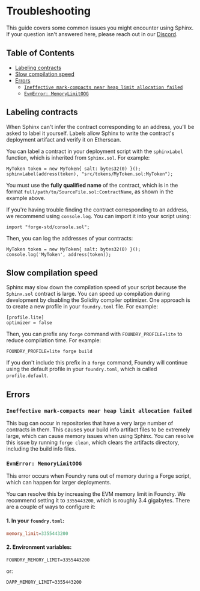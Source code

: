 # Troubleshooting

This guide covers some common issues you might encounter using Sphinx. If your question isn't answered here, please reach out in our [Discord](https://discord.gg/7Gc3DK33Np).

## Table of Contents

- [Labeling contracts](#labeling-contracts)
- [Slow compilation speed](#slow-compilation-speed)
- [Errors](#errors)
  - [`Ineffective mark-compacts near heap limit allocation failed`](#ineffective-mark-compacts-near-heap-limit-allocation-failed)
  - [`EvmError: MemoryLimitOOG`](#evmerror-memorylimitoog)

## Labeling contracts

When Sphinx can't infer the contract corresponding to an address, you'll be asked to label it yourself. Labels allow Sphinx to write the contract's deployment artifact and verify it on Etherscan.

You can label a contract in your deployment script with the `sphinxLabel` function, which is inherited from `Sphinx.sol`. For example:

```sol
MyToken token = new MyToken{ salt: bytes32(0) }();
sphinxLabel(address(token), "src/tokens/MyToken.sol:MyToken");
```

You must use the **fully qualified name** of the contract, which is in the format `full/path/to/SourceFile.sol:ContractName`, as shown in the example above.

If you're having trouble finding the contract corresponding to an address, we recommend using `console.log`. You can import it into your script using:

```
import "forge-std/console.sol";
```

Then, you can log the addresses of your contracts:

```
MyToken token = new MyToken{ salt: bytes32(0) }();
console.log('MyToken', address(token));
```

## Slow compilation speed

Sphinx may slow down the compilation speed of your script because the `Sphinx.sol` contract is large. You can speed up compilation during development by disabling the Solidity compiler optimizer. One approach is to create a new profile in your `foundry.toml` file. For example:

```
[profile.lite]
optimizer = false
```

Then, you can prefix any `forge` command with `FOUNDRY_PROFILE=lite` to reduce compilation time. For example:

```
FOUNDRY_PROFILE=lite forge build
```

If you don't include this prefix in a `forge` command, Foundry will continue using the default profile in your `foundry.toml`, which is called `profile.default`.

## Errors

### `Ineffective mark-compacts near heap limit allocation failed`
This bug can occur in repositories that have a very large number of contracts in them. This causes your build info artifact files to be extremely large, which can cause memory issues when using Sphinx. You can resolve this issue by running `forge clean`, which clears the artifacts directory, including the build info files.

### `EvmError: MemoryLimitOOG`

This error occurs when Foundry runs out of memory during a Forge script, which can happen for larger deployments.

You can resolve this by increasing the EVM memory limit in Foundry. We recommend setting it to `3355443200`, which is roughly 3.4 gigabytes. There are a couple of ways to configure it:

#### 1. In your `foundry.toml`:

```toml
memory_limit=3355443200
```

#### 2. Environment variables:

```env
FOUNDRY_MEMORY_LIMIT=3355443200
```

or:

```env
DAPP_MEMORY_LIMIT=3355443200
```
